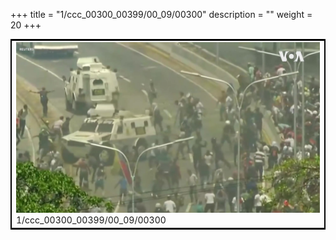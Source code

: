 +++
title = "1/ccc_00300_00399/00_09/00300"
description = ""
weight = 20
+++

<table style="border:2px solid black;max-width:800px;max-height:800px;" 
><tr><td>
<img class="center-fit-jpg"
src="/jpg_/aaa_20190430_NxaOmWaI8sI_00299.jpg">
1/ccc_00300_00399/00_09/00300
</img></td></tr></table>

